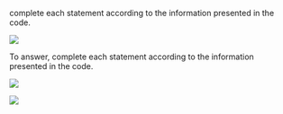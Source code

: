 ﻿complete each statement according to the information presented in the code.

![](https://cdn.briefmenow.org/wp-content/uploads/70-483-v2/273.jpg)

To answer, complete each statement according to the information presented in the code.

![](https://cdn.briefmenow.org/wp-content/uploads/70-483-v2/274.jpg)

![](https://cdn.briefmenow.org/wp-content/uploads/70-483-v2/275.jpg)

